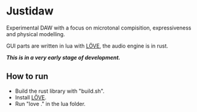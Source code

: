 # Justidaw

Experimental DAW with a focus on microtonal compisition, expressiveness and physical modelling.

GUI parts are written in lua with [LÖVE](https://love2d.org/), the audio engine is in rust.

***This is in a very early stage of development.***

## How to run
* Build the rust library with "build.sh".
* Install [LÖVE](https://love2d.org/).
* Run "love ." in the lua folder.